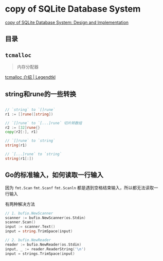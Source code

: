 # copy of SQLite Database System

[copy of SQLite Database System: Design and Implementation](https://cstack.github.io/db_tutorial/parts/part1.html)

## 目录

## `tcmalloc`

> 内存分配器

[tcmalloc 介绍 | Legendtkl](http://legendtkl.com/2015/12/11/go-memory/)


## string和rune的一些转换

```go

// `string` to `[]rune`
r1 := []rune([string])

// `[]rune` to `[...]rune` 切片转数组
r2 := [32]rune{}
copy(r2[:], r1)

// `[]rune` to `string` 
string(r1)

// `[...]rune` to `string` 
string(r1[:])

```

## Go的标准输入，如何读取一行输入

因为 `fmt.Scan` `fmt.Scanf` `fmt.Scanln` 都是遇到空格结束输入，所以都无法读取一行输入

有两种解决方法

```go
// 1. bufio.NewScanner
scanner := bufio.NewScanner(os.Stdin)
scanner.Scan()
input := scanner.Text()
input = string.TrimSpace(input)

// 2. bufio.NewReader
reader := bufio.NewReader(os.Stdin)
input, _ := reader.ReaderString('\n')
input = strings.TrimSpace(input)

```